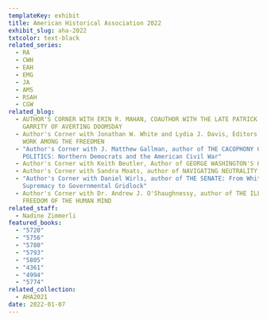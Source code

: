 ```yaml
---
templateKey: exhibit
title: American Historical Association 2022
exhibit_slug: aha-2022
txtcolor: text-black
related_series:
  - RA
  - CWH
  - EAH
  - EMG
  - JA
  - AMS
  - RSAH
  - CGW
related_blog:
  - AUTHOR'S CORNER WITH ERIN R. MAHAN, COAUTHOR WITH THE LATE PATRICK J.
    GARRITY OF AVERTING DOOMSDAY
  - Author's Corner with Jonathan W. White and Lydia J. Davis, Editors of MY
    WORK AMONG THE FREEDMEN
  - "Author's Corner with J. Matthew Gallman, author of THE CACOPHONY OF
    POLITICS: Northern Democrats and the American Civil War"
  - Author's Corner with Keith Beutler, Author of GEORGE WASHINGTON'S HAIR
  - Author's Corner with Sandra Moats, author of NAVIGATING NEUTRALITY
  - "Author's Corner with Daniel Wirls, author of THE SENATE: From White
    Supremacy to Governmental Gridlock"
  - Author's Corner with Dr. Andrew J. O'Shaughnessy, author of THE ILLIMITABLE
    FREEDOM OF THE HUMAN MIND
related_staff:
  - Nadine Zimmerli
featured_books:
  - "5720"
  - "5756"
  - "5780"
  - "5793"
  - "5805"
  - "4361"
  - "4994"
  - "5774"
related_collection:
  - AHA2021
date: 2022-01-07
---
```

